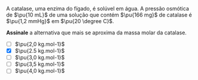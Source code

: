 A catalase, uma enzima do fígado, é solúvel em água. A pressão osmótica de $\pu{10 mL}$ de uma solução que contém $\pu{166 mg}$ de catalase é $\pu{1,2 mmHg}$ em $\pu{20 \degree C}$. 

**Assinale** a alternativa que mais se aproxima da massa molar da catalase.

- [ ] $\pu{2,0 kg.mol-1}$
- [x] $\pu{2.5 kg.mol-1}$
- [ ] $\pu{3,0 kg.mol-1}$
- [ ] $\pu{3,5 kg.mol-1}$
- [ ] $\pu{4,0 kg.mol-1}$
